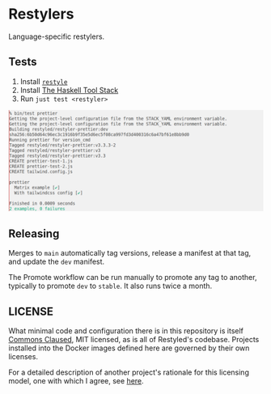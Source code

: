 # Restylers

Language-specific restylers.

## Tests

1. Install [`restyle`][install-restyle]
2. Install [The Haskell Tool Stack][install-stack]
3. Run `just test <restyler>`

![](./_files/prettier.png)

[install-restyle]: https://github.com/restyled-io/restyler?tab=readme-ov-file#installation
[install-stack]: https://docs.haskellstack.org/en/stable/#how-to-install-stack

## Releasing

Merges to `main` automatically tag versions, release a manifest at that
tag, and update the `dev` manifest.

The Promote workflow can be run manually to promote any tag to another,
typically to promote `dev` to `stable`. It also runs twice a month.

## LICENSE

What minimal code and configuration there is in this repository is itself
[Commons Claused][cc], MIT licensed, as is all of Restyled's codebase. Projects
installed into the Docker images defined here are governed by their own
licenses.

For a detailed description of another project's rationale for this licensing
model, one with which I agree, see [here][level].

[cc]: https://commonsclause.com/
[level]: https://web.archive.org/web/20181120030157/https://leveljournal.com/source-available-licensing

